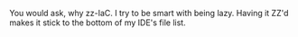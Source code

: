 You would ask, why zz-IaC.
I try to be smart with being lazy. Having it ZZ'd makes it stick to the bottom of my IDE's file list.
